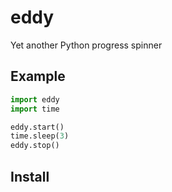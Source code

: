# eddy
Yet another Python progress spinner

## Example

```python
import eddy
import time

eddy.start()
time.sleep(3)
eddy.stop()

```
## Install
